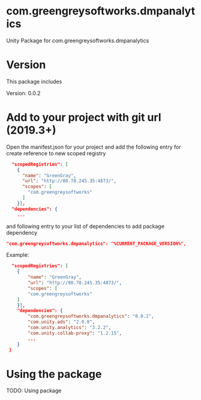 # com.greengreysoftworks.dmpanalytics
Unity Package for com.greengreysoftworks.dmpanalytics

# Version

This package includes 

Version: 0.0.2

# Add to your project with git url (2019.3+)

Open the manifest.json for your project and add the following entry for create reference to new scoped registry

```json
  "scopedRegistries": [
    {
      "name": "GreenGray",
      "url": "http://80.78.245.35:4873/",
      "scopes": [
        "com.greengreysoftworks"
      ]
    }],
  "dependencies": {
    ...
```

and following entry to your list of dependencies to add package dependency

```json
"com.greengreysoftworks.dmpanalytics": "%CURRENT_PACKAGE_VERSION%",
```

Example:
```json
  "scopedRegistries": [
    {
        "name": "GreenGray",
        "url": "http://80.78.245.35:4873/",
        "scopes": [
        "com.greengreysoftworks"
    ]
    }],
    "dependencies": {
        "com.greengreysoftworks.dmpanalytics": "0.0.2",
        "com.unity.ads": "2.0.8",
        "com.unity.analytics": "3.2.2",
        "com.unity.collab-proxy": "1.2.15",
        ...
    }
 }
```

# Using the package

TODO: Using package
